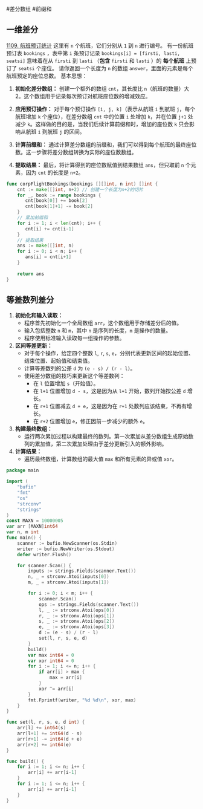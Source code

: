 #差分数组 #前缀和 

## 一维差分
[1109. 航班预订统计](https://leetcode.cn/problems/corporate-flight-bookings/)
这里有 `n` 个航班，它们分别从 `1` 到 `n` 进行编号。
有一份航班预订表 `bookings` ，表中第 `i` 条预订记录 `bookings[i] = [firsti, lasti, seatsi]` 意味着在从 `firsti` 到 `lasti` （**包含** `firsti` 和 `lasti` ）的 **每个航班** 上预订了 `seatsi` 个座位。
请你返回一个长度为 `n` 的数组 `answer`，里面的元素是每个航班预定的座位总数。
基本思想：
1. **初始化差分数组：** 创建一个额外的数组 `cnt`，其长度比 `n`（航班的数量）大2。这个数组用于记录每次预订对航班座位数的增减效应。
    
2. **应用预订操作：** 对于每个预订操作 `[i, j, k]`（表示从航班 `i` 到航班 `j`，每个航班增加 `k` 个座位），在差分数组 `cnt` 中的位置 `i` 处增加 `k`，并在位置 `j+1` 处减少 `k`。这样做的目的是，当我们后续计算前缀和时，增加的座位数 `k` 只会影响从航班 `i` 到航班 `j` 的区间。
    
3. **计算前缀和：** 通过计算差分数组的前缀和，我们可以得到每个航班的最终座位数。这一步骤将差分数组转换为实际的座位数数组。
    
4. **提取结果：** 最后，将计算得到的座位数赋值到结果数组 `ans`，但只取前 `n` 个元素，因为 `cnt` 的长度是 `n+2`。
```go
func corpFlightBookings(bookings [][]int, n int) []int {  
    cnt := make([]int, n+2) // 创建一个长度为n+2的切片  
    for _, book := range bookings {  
       cnt[book[0]] += book[2]  
       cnt[book[1]+1] -= book[2]  
    }  
    // 累加前缀和  
    for i := 1; i < len(cnt); i++ {  
       cnt[i] += cnt[i-1]  
    }  
    // 提取结果  
    ans := make([]int, n)  
    for i := 0; i < n; i++ {  
       ans[i] = cnt[i+1]  
    }  
  
    return ans  
}
```
## 等差数列差分
1. **初始化和输入读取：**
    - 程序首先初始化一个全局数组 `arr`，这个数组用于存储差分后的值。
    - 输入包括整数 `n` 和 `m`，其中 `n` 是序列的长度，`m` 是操作的数量。
    - 程序使用标准输入读取每一组操作的参数。
2. **区间等差更新：**
    - 对于每个操作，给定四个整数 `l`, `r`, `s`, `e`，分别代表更新区间的起始位置、结束位置、起始值和结束值。
    - 计算等差数列的公差 `d` 为 `(e - s) / (r - l)`。
    - 使用差分数组的技巧来更新这个等差数列：
        - 在 `l` 位置增加 `s`（开始值）。
        - 在 `l+1` 位置增加 `d - s`，这是因为从 `l+1` 开始，数列开始按公差 `d` 增长。
        - 在 `r+1` 位置减去 `d + e`，这是因为在 `r+1` 处数列应该结束，不再有增长。
        - 在 `r+2` 位置增加 `e`，修正因前一步减少的额外 `e`。
3. **构建最终数组：**
    - 运行两次累加过程以构建最终的数列。第一次累加从差分数组生成原始数列的累加值，第二次累加处理由于差分更新引入的额外影响。
4. **计算结果：**
    - 遍历最终数组，计算数组的最大值 `max` 和所有元素的异或值 `xor`。
```go
package main

import (
	"bufio"
	"fmt"
	"os"
	"strconv"
	"strings"
)
const MAXN = 10000005
var arr [MAXN]int64
var n, m int
func main() {
	scanner := bufio.NewScanner(os.Stdin)
	writer := bufio.NewWriter(os.Stdout)
	defer writer.Flush()

	for scanner.Scan() {
		inputs := strings.Fields(scanner.Text())
		n, _ = strconv.Atoi(inputs[0])
		m, _ = strconv.Atoi(inputs[1])

		for i := 0; i < m; i++ {
			scanner.Scan()
			ops := strings.Fields(scanner.Text())
			l, _ := strconv.Atoi(ops[0])
			r, _ := strconv.Atoi(ops[1])
			s, _ := strconv.Atoi(ops[2])
			e, _ := strconv.Atoi(ops[3])
			d := (e - s) / (r - l)
			set(l, r, s, e, d)
		}
		build()
		var max int64 = 0
		var xor int64 = 0
		for i := 1; i <= n; i++ {
			if arr[i] > max {
				max = arr[i]
			}
			xor ^= arr[i]
		}
		fmt.Fprintf(writer, "%d %d\n", xor, max)
	}
}

func set(l, r, s, e, d int) {
	arr[l] += int64(s)
	arr[l+1] += int64(d - s)
	arr[r+1] -= int64(d + e)
	arr[r+2] += int64(e)
}

func build() {
	for i := 1; i <= n; i++ {
		arr[i] += arr[i-1]
	}
	for i := 1; i <= n; i++ {
		arr[i] += arr[i-1]
	}
}

```